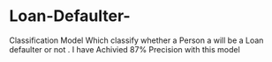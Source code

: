 # Loan-Defaulter-

Classification Model Which classify whether a Person a will be a Loan defaulter or not . I have Achivied 87% Precision with this model

